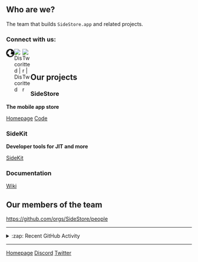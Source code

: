 <!-- 
Docs: How to use GitHub README and actions to auto-generate embedded content.
https://github.com/anuraghazra/github-readme-stats
https://www.youtube.com/watch?v=n6d4KHSKqGk
https://github.com/rahuldkjain/github-profile-readme-generator
 -->

## Who are we?

The team that builds `SideStore.app` and related projects.

### Connect with us:

<!--
[![Website](https://img.shields.io/website?label=sidestore.io&style=for-the-badge&url=https://sidestore.io)](https://sidestore.io)
[![Twitter Follow](https://img.shields.io/twitter/follow/sidestore_io?color=1DA1F2&logo=twitter&style=for-the-badge)](https://twitter.com/intent/follow?original_referer=https%3A%2F%2Fgithub.com%2Fsidestore&screen_name=sidestore)
[![GitHub Followers](https://img.shields.io/github/followers/sidestore?style=for-the-badge)]()
[![GitHub Sponsors](https://img.shields.io/github/sponsors/sidestore?style=for-the-badge
)]() 
-->

[<img align="left" alt="sidestore.io" width="22px" src="https://raw.githubusercontent.com/iconic/open-iconic/master/svg/globe.svg" />][website]
[<img align="left" alt="Discord | Discord" width="22px" src="https://cdn.jsdelivr.net/npm/simple-icons@v3/icons/discord.svg" />][discord]
[<img align="left" alt="Twitter | Twitter" width="22px" src="https://cdn.jsdelivr.net/npm/simple-icons@v3/icons/twitter.svg" />][twitter]

<br />
<br />

## Our projects

### SideStore

__The mobile app store__

[Homepage][website]
[Code][git.sidestore]

### SideKit

__Developer tools for JIT and more__

[SideKit][git.sidekit]

### Documentation

[Wiki][wiki]

## Our members of the team

https://github.com/orgs/SideStore/people

---

<details>
  <summary>:zap: Recent GitHub Activity</summary>

<!--START_SECTION:activity-->
1. 🗣 Commented on [#929](https://github.com/SideStore/SideStore/issues/929) in [SideStore/SideStore](https://github.com/SideStore/SideStore)
2. 🗣 Commented on [#929](https://github.com/SideStore/SideStore/issues/929) in [SideStore/SideStore](https://github.com/SideStore/SideStore)
3. 🗣 Commented on [#929](https://github.com/SideStore/SideStore/issues/929) in [SideStore/SideStore](https://github.com/SideStore/SideStore)
4. 🗣 Commented on [#929](https://github.com/SideStore/SideStore/issues/929) in [SideStore/SideStore](https://github.com/SideStore/SideStore)
5. ❌ Closed PR [#2](https://github.com/SideStore/StosVPN/pull/2) in [SideStore/StosVPN](https://github.com/SideStore/StosVPN)
6. 🎉 Merged PR [#1](https://github.com/SideStore/StosVPN/pull/1) in [SideStore/StosVPN](https://github.com/SideStore/StosVPN)
7. 💪 Opened PR [#2](https://github.com/SideStore/StosVPN/pull/2) in [SideStore/StosVPN](https://github.com/SideStore/StosVPN)
8. 🗣 Commented on [#929](https://github.com/SideStore/SideStore/issues/929) in [SideStore/SideStore](https://github.com/SideStore/SideStore)
9. 🗣 Commented on [#929](https://github.com/SideStore/SideStore/issues/929) in [SideStore/SideStore](https://github.com/SideStore/SideStore)
10. 🗣 Commented on [#929](https://github.com/SideStore/SideStore/issues/929) in [SideStore/SideStore](https://github.com/SideStore/SideStore)
11. 💪 Opened PR [#929](https://github.com/SideStore/SideStore/pull/929) in [SideStore/SideStore](https://github.com/SideStore/SideStore)
12. 🎉 Merged PR [#926](https://github.com/SideStore/SideStore/pull/926) in [SideStore/SideStore](https://github.com/SideStore/SideStore)
13. 🗣 Commented on [#778](https://github.com/SideStore/SideStore/issues/778) in [SideStore/SideStore](https://github.com/SideStore/SideStore)
14. 🗣 Commented on [#1](https://github.com/SideStore/StosVPN/issues/1) in [SideStore/StosVPN](https://github.com/SideStore/StosVPN)
15. 🗣 Commented on [#924](https://github.com/SideStore/SideStore/issues/924) in [SideStore/SideStore](https://github.com/SideStore/SideStore)
16. ❗️ Opened issue [#928](https://github.com/SideStore/SideStore/issues/928) in [SideStore/SideStore](https://github.com/SideStore/SideStore)
17. 🗣 Commented on [#927](https://github.com/SideStore/SideStore/issues/927) in [SideStore/SideStore](https://github.com/SideStore/SideStore)
18. ❗️ Opened issue [#927](https://github.com/SideStore/SideStore/issues/927) in [SideStore/SideStore](https://github.com/SideStore/SideStore)
19. 💪 Opened PR [#1](https://github.com/SideStore/StosVPN/pull/1) in [SideStore/StosVPN](https://github.com/SideStore/StosVPN)
20. 🗣 Commented on [#774](https://github.com/SideStore/SideStore/issues/774) in [SideStore/SideStore](https://github.com/SideStore/SideStore)
<!--END_SECTION:activity-->

</details>

---

[Homepage][patreon] [Discord][discord] [Twitter][twitter]

<!--
- [Patreon][patreon]
- [OpenCollective][opencollective]
- [YouTube][youtube]
-->

[website]: https://sidestore.io
[wiki]: https://wiki.sidestore.io
[twitter]: https://twitter.com/sidestore_io
[discord]: https://discord.gg/sidestore-949183273383395328
[youtube]: https://youtube.com/TODO
[patreon]: https://www.patreon.com/SideStore
[opencollective]: https://opencollective.com/TODO
[git.sidestore]: https://github.com/SideStore/SideStore/
[git.sidekit]: https://github.com/SideStore/SideKit

